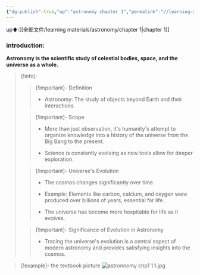 ```yaml
---
{"dg-publish":true,"up":"astronomy chapter 1","permalink":"//learning-materials/astronomy/chapter1-1-1/","dgPassFrontmatter":true}
---
```


up⬆:[[全部文件/learning materials/astronomy/chapter 1\|chapter 1]]

### introduction:
**Astronomy is the scientific study of celestial bodies, space, and the universe as a whole.**

>[!info]- 
>
>>[!important]- Definition
>>- Astronomy: The study of objects beyond Earth and their interactions.
>
>>[!important]- Scope
>>
>>- More than just observation, it's humanity's attempt to organize knowledge into a history of the universe from the Big Bang to the present.
>>
>>- Science is constantly evolving as new tools allow for deeper exploration.
>
>>[!important]- Universe's Evolution
>>
>>- The cosmos changes significantly over time.
>>
>>- Example: Elements like carbon, calcium, and oxygen were produced over billions of years, essential for life.
>>
>>- The universe has become more hospitable for life as it evolves.
>
>>[!important]- Significance of Evolution in Astronomy
>>
>>- Tracing the universe's evolution is a central aspect of modern astronomy and provides satisfying insights into the cosmos.

>[!example]- the textbook picture
>![astronnomy chp1 1.1.jpg](/img/user/astronnomy%20chp1%201.1.jpg)

